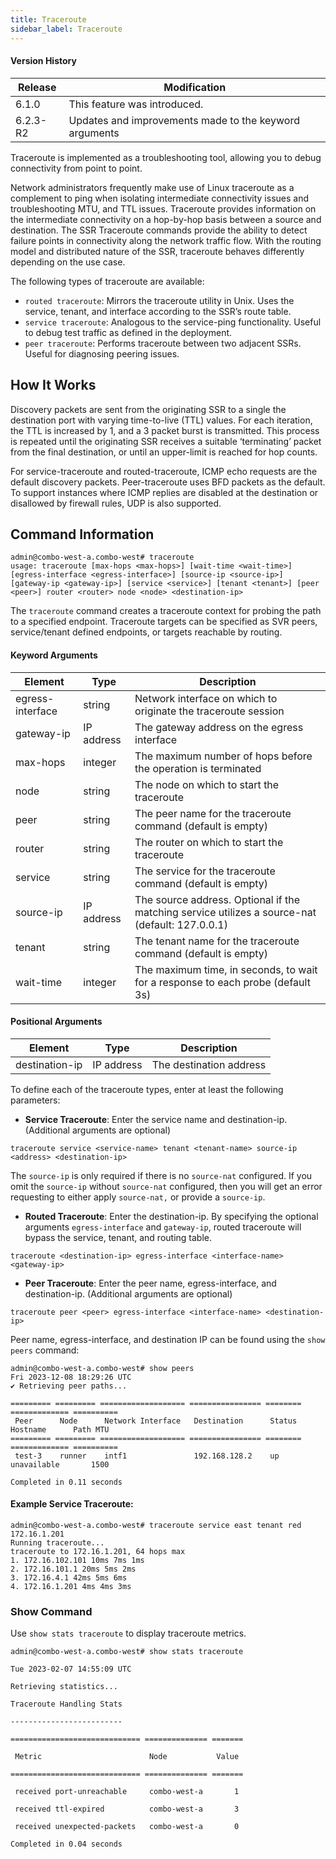 ```yaml
---
title: Traceroute
sidebar_label: Traceroute
---
```

#### Version History

| Release | Modification |
| ------- | ------------ |
| 6.1.0   | This feature was introduced. |
| 6.2.3-R2 | Updates and improvements made to the keyword arguments |

Traceroute is implemented as a troubleshooting tool, allowing you to debug connectivity from point to point.

Network administrators frequently make use of Linux traceroute as a complement to ping when isolating intermediate connectivity issues and troubleshooting MTU, and TTL issues. Traceroute provides information on the intermediate connectivity on a hop-by-hop basis between a source and destination. The SSR Traceroute commands provide the ability to detect failure points in connectivity along the network traffic flow. With the routing model and distributed nature of the SSR, traceroute behaves differently depending on the use case.

The following types of traceroute are available:

- `routed traceroute`: Mirrors the traceroute utility in Unix. Uses the service, tenant, and interface according to the SSR’s route table.
- `service traceroute`: Analogous to the service-ping functionality. Useful to debug test traffic as defined in the deployment.
- `peer traceroute`: Performs traceroute between two adjacent SSRs. Useful for diagnosing peering issues.

## How It Works

Discovery packets are sent from the originating SSR to a single the destination port with varying time-to-live (TTL) values. For each iteration, the TTL is increased by 1, and a 3 packet burst is transmitted. This process is repeated until the originating SSR receives a suitable ‘terminating’ packet from the final destination, or until an upper-limit is reached for hop counts. 

For service-traceroute and routed-traceroute, ICMP echo requests are the default discovery packets. Peer-traceroute uses BFD packets as the default. To support instances where ICMP replies are disabled at the destination or disallowed by firewall rules, UDP is also supported.

## Command Information

```
admin@combo-west-a.combo-west# traceroute
usage: traceroute [max-hops <max-hops>] [wait-time <wait-time>] [egress-interface <egress-interface>] [source-ip <source-ip>] [gateway-ip <gateway-ip>] [service <service>] [tenant <tenant>] [peer <peer>] router <router> node <node> <destination-ip>
```

The `traceroute` command creates a traceroute context for probing the path to a specified endpoint. Traceroute targets can be specified as SVR peers, service/tenant defined endpoints, or targets reachable by routing.

#### Keyword Arguments

| Element | Type | Description |
| ---- | ---- | ----------- |
| egress-interface | string | Network interface on which to originate the traceroute session |
| gateway-ip | IP address | The gateway address on the egress interface |
| max-hops | integer | The maximum number of hops before the operation is terminated |
| node | string | The node on which to start the traceroute |
| peer | string | The peer name for the traceroute command (default is empty) |
| router | string | The router on which to start the traceroute |
| service | string | The service for the traceroute command (default is empty) |
| source-ip | IP address | The source address. Optional if the matching service utilizes a source-nat (default: 127.0.0.1) |
| tenant | string | The tenant name for the traceroute command (default is empty) |
| wait-time | integer | The maximum time, in seconds, to wait for a response to each probe (default 3s) |

#### Positional Arguments

| Element | Type | Description |
| --- | --- | --- |
| destination-ip | IP address | The destination address |

To define each of the traceroute types, enter at least the following parameters:

- **Service Traceroute**: Enter the service name and destination-ip. (Additional arguments are optional)

 `traceroute service <service-name> tenant <tenant-name> source-ip <address> <destination-ip>`

 The `source-ip` is only required if there is no `source-nat` configured. If you omit the `source-ip` without `source-nat` configured, then you will get an error requesting to either apply `source-nat,` or provide a `source-ip`.

- **Routed Traceroute**: Enter the destination-ip. By specifying the optional arguments `egress-interface` and `gateway-ip`, routed traceroute will bypass the service, tenant, and routing table. 

 `traceroute <destination-ip> egress-interface <interface-name> <gateway-ip>`

- **Peer Traceroute**: Enter the peer name, egress-interface, and destination-ip. (Additional arguments are optional)

 `traceroute peer <peer> egress-interface <interface-name> <destination-ip>`

 Peer name, egress-interface, and destination IP can be found using the `show peers` command:

 ```
 admin@combo-west-a.combo-west# show peers
 Fri 2023-12-08 18:29:26 UTC
 ✔ Retrieving peer paths...
 
 ========= ========= =================== ================ ======== ============= ==========
  Peer      Node      Network Interface   Destination      Status   Hostname      Path MTU
 ========= ========= =================== ================ ======== ============= ==========
  test-3    runner    intf1               192.168.128.2    up       unavailable       1500

 Completed in 0.11 seconds
 ```

#### Example Service Traceroute:

```
admin@combo-west-a.combo-west# traceroute service east tenant red 172.16.1.201
Running traceroute...
traceroute to 172.16.1.201, 64 hops max 
1. 172.16.102.101 10ms 7ms 1ms
2. 172.16.101.1 20ms 5ms 2ms
3. 172.16.4.1 42ms 5ms 6ms
4. 172.16.1.201 4ms 4ms 3ms
```

### Show Command

Use `show stats traceroute` to display traceroute metrics.

```
admin@combo-west-a.combo-west# show stats traceroute 

Tue 2023-02-07 14:55:09 UTC 

Retrieving statistics... 

Traceroute Handling Stats 

------------------------- 

============================= ============== ======= 

 Metric                        Node           Value 

============================= ============== ======= 

 received port-unreachable     combo-west-a       1 

 received ttl-expired          combo-west-a       3 

 received unexpected-packets   combo-west-a       0 

Completed in 0.04 seconds 
```